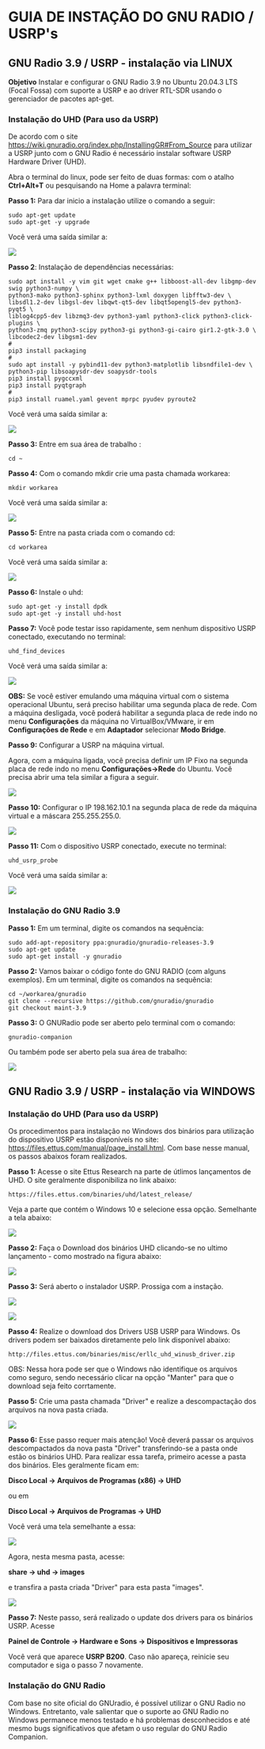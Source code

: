 # **GUIA DE INSTAÇÃO DO GNU RADIO / USRP's**

## GNU Radio 3.9 / USRP - instalação via LINUX


**Objetivo**
Instalar e configurar o GNU Radio 3.9 no Ubuntu 20.04.3 LTS (Focal Fossa) com suporte a USRP e ao driver RTL-SDR usando o gerenciador de pacotes apt-get.

### **Instalação do UHD (Para uso da USRP)**

De acordo com o site https://wiki.gnuradio.org/index.php/InstallingGR#From_Source para utilizar a USRP junto com o GNU Radio é necessário instalar software USRP Hardware Driver (UHD).

Abra o terminal do linux, pode ser feito de duas formas: com o atalho **Ctrl+Alt+T** ou pesquisando na Home a palavra terminal:

**Passo 1:** Para dar inicio a instalação utilize o comando a seguir:

```
sudo apt-get update
sudo apt-get -y upgrade
```

Você verá uma saída similar a:

![](/Imagens/GNUradio/Instalacao/instalacao_linux_01.png)

**Passo 2**: Instalação de dependências necessárias:

```
sudo apt install -y vim git wget cmake g++ libboost-all-dev libgmp-dev swig python3-numpy \
python3-mako python3-sphinx python3-lxml doxygen libfftw3-dev \
libsdl1.2-dev libgsl-dev libqwt-qt5-dev libqt5opengl5-dev python3-pyqt5 \
liblog4cpp5-dev libzmq3-dev python3-yaml python3-click python3-click-plugins \
python3-zmq python3-scipy python3-gi python3-gi-cairo gir1.2-gtk-3.0 \
libcodec2-dev libgsm1-dev
#
pip3 install packaging
#
sudo apt install -y pybind11-dev python3-matplotlib libsndfile1-dev \
python3-pip libsoapysdr-dev soapysdr-tools
pip3 install pygccxml
pip3 install pyqtgraph
#
pip3 install ruamel.yaml gevent mprpc pyudev pyroute2
```

Você verá uma saída similar a:

![](/Imagens/GNUradio/Instalacao/instalacao_linux_02.png)

**Passo 3:** Entre em sua área de trabalho :

```
cd ~
```

**Passo 4:** Com o comando mkdir crie uma pasta chamada workarea:

```
mkdir workarea
```

Você verá uma saída similar a:

![](/Imagens/GNUradio/Instalacao/instalacao_linux_03.png)

**Passo 5:** Entre na pasta criada com o comando cd:
```
cd workarea
```

Você verá uma saída similar a:

![](/Imagens/GNUradio/Instalacao/instalacao_linux_04.png)

**Passo 6:** Instale o uhd:

```
sudo apt-get -y install dpdk
sudo apt-get -y install uhd-host
```

**Passo 7:** Você pode testar isso rapidamente, sem nenhum dispositivo USRP conectado, executando no terminal:

```
uhd_find_devices
```

Você verá uma saída similar a:

![](/Imagens/GNUradio/Instalacao/instalacao_linux_05.png)

**OBS:** Se você estiver emulando uma máquina virtual com o sistema operacional Ubuntu, será preciso habilitar uma segunda placa de rede. Com a máquina desligada, você poderá habilitar a segunda placa de rede indo no menu **Configurações** da máquina no VirtualBox/VMware, ir em **Configurações de Rede** e em **Adaptador** selecionar **Modo Bridge**.

**Passo 9:** Configurar a USRP na máquina virtual.

Agora, com a máquina ligada, você precisa definir um IP Fixo na segunda placa de rede indo no menu **Configurações->Rede** do Ubuntu. Você precisa abrir uma tela similar a figura a seguir.

![](/Imagens/GNUradio/Instalacao/instalacao_linux_06.png)

**Passo 10:** Configurar o IP 198.162.10.1 na segunda placa de rede da máquina virtual e a máscara 255.255.255.0.

![](/Imagens/GNUradio/Instalacao/instalacao_linux_07.png)

**Passo 11:** Com o dispositivo USRP conectado, execute no terminal:

```
uhd_usrp_probe
```

Você verá uma saída similar a:

![](/Imagens/GNUradio/Instalacao/instalacao_linux_08.png)

### Instalação do GNU Radio 3.9


**Passo 1:** Em um terminal, digite os comandos na sequência:

```
sudo add-apt-repository ppa:gnuradio/gnuradio-releases-3.9
sudo apt-get update
sudo apt-get install -y gnuradio
```

**Passo 2:** Vamos baixar o código fonte do GNU RADIO (com alguns exemplos). Em um terminal, digite os comandos na sequência:

```
cd ~/workarea/gnuradio
git clone --recursive https://github.com/gnuradio/gnuradio
git checkout maint-3.9
```

**Passo 3:** O GNURadio pode ser aberto pelo terminal com o comando:

```
gnuradio-companion
```

Ou também pode ser aberto pela sua área de trabalho:

![](/Imagens/GNUradio/Instalacao/instalacao_linux_09.png)

## GNU Radio 3.9 / USRP - instalação via WINDOWS

### **Instalação do UHD (Para uso da USRP)**

Os procedimentos para instalação no Windows dos binários para utilização do dispositivo USRP estão disponíveís no site: https://files.ettus.com/manual/page_install.html. Com base nesse manual, os passos abaixos foram realizados.

**Passo 1:** Acesse o site Ettus Research na parte de útlimos lançamentos de UHD. O site geralmente disponibiliza no link abaixo:

```
https://files.ettus.com/binaries/uhd/latest_release/
```

Veja a parte que contém o Windows 10 e selecione essa opção. Semelhante a tela abaixo:

![](/Imagens/GNUradio/Instalacao/instalacao_windows_01.png)

**Passo 2:** Faça o Download dos binários UHD clicando-se no ultimo lançamento - como mostrado na figura abaixo:

![](/Imagens/GNUradio/Instalacao/instalacao_windows_02.png)

**Passo 3:** Será aberto o instalador USRP. Prossiga com a instação.

![](/Imagens/GNUradio/Instalacao/instalacao_windows_03.png)

![](/Imagens/GNUradio/Instalacao/instalacao_windows_04.png)

**Passo 4:** Realize o download dos Drivers USB USRP para Windows. Os drivers podem ser baixados diretamente pelo link disponível abaixo:

```
http://files.ettus.com/binaries/misc/erllc_uhd_winusb_driver.zip
```

OBS: Nessa hora pode ser que o Windows não identifique os arquivos como seguro, sendo necessário clicar na opção "Manter" para que o download seja feito corrtamente.

**Passo 5:** Crie uma pasta chamada "Driver" e realize a descompactação dos arquivos na nova pasta criada.

![](/Imagens/GNUradio/Instalacao/instalacao_windows_05.png)

**Passo 6:** Esse passo requer mais atenção! Você deverá passar os arquivos descompactados da nova pasta "Driver" transferindo-se a pasta onde estão os binários UHD. Para realizar essa tarefa, primeiro acesse a pasta dos binários. Eles geralmente ficam em:

**Disco Local -> Arquivos de Programas (x86) -> UHD**

ou em 

**Disco Local -> Arquivos de Programas -> UHD**

Você verá uma tela semelhante a essa:

![](/Imagens/GNUradio/Instalacao/instalacao_windows_06.png)

Agora, nesta mesma pasta, acesse:

**share -> uhd -> images**

e transfira a pasta criada "Driver" para esta pasta "images".

![](/Imagens/GNUradio/Instalacao/instalacao_windows_07.png)

**Passo 7:** Neste passo, será realizado o update dos drivers para os binários USRP. Acesse

**Painel de Controle -> Hardware e Sons -> Dispositivos e Impressoras**

Você verá que aparece **USRP B200**. Caso não apareça, reinicie seu computador e siga o passo 7 novamente. 

### Instalação do GNU Radio

Com base no site oficial do GNUradio, é possível utilizar o GNU Radio no Windows. Entretanto, vale salientar que o suporte ao GNU Radio no Windows permanece menos testado e há problemas desconhecidos e até mesmo bugs significativos que afetam o uso regular do GNU Radio Companion.
